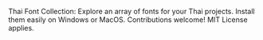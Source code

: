 Thai Font Collection: 
Explore an array of fonts for your Thai projects. Install them easily on Windows or MacOS. Contributions welcome! MIT License applies.
